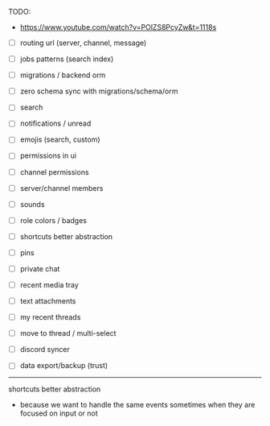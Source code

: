 TODO:

- https://www.youtube.com/watch?v=POlZS8PcyZw&t=1118s
- [ ] routing url (server, channel, message)
- [ ] jobs patterns (search index)
- [ ] migrations / backend orm
- [ ] zero schema sync with migrations/schema/orm
- [ ] search
- [ ] notifications / unread
- [ ] emojis (search, custom)
- [ ] permissions in ui
- [ ] channel permissions
- [ ] server/channel members
- [ ] sounds
- [ ] role colors / badges
- [ ] shortcuts better abstraction
- [ ] pins
- [ ] private chat
- [ ] recent media tray
- [ ] text attachments
- [ ] my recent threads
- [ ] move to thread / multi-select
- [ ] discord syncer
- [ ] data export/backup (trust)


---

shortcuts better abstraction
  - because we want to handle the same events sometimes when they are focused on input or not
